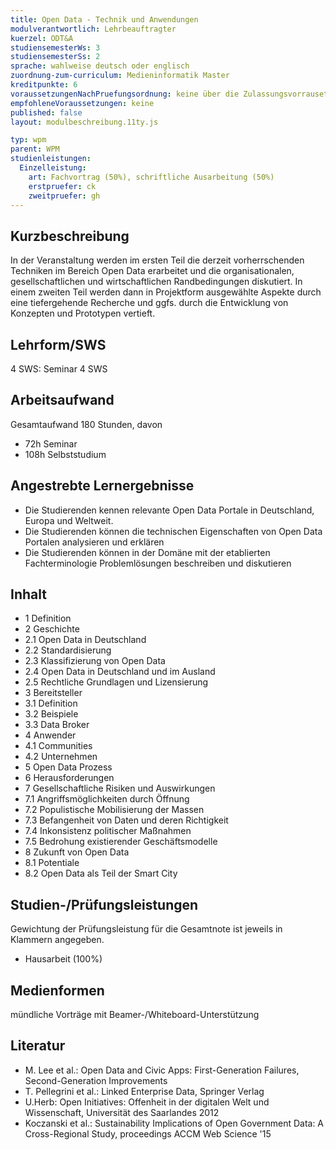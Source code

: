 ```yaml
---
title: Open Data - Technik und Anwendungen
modulverantwortlich: Lehrbeauftragter
kuerzel: ODT&A
studiensemesterWs: 3
studiensemesterSs: 2
sprache: wahlweise deutsch oder englisch
zuordnung-zum-curriculum: Medieninformatik Master
kreditpunkte: 6
voraussetzungenNachPruefungsordnung: keine über die Zulassungsvorrausetzungen zum Studium hinausgehenden
empfohleneVoraussetzungen: keine
published: false
layout: modulbeschreibung.11ty.js

typ: wpm
parent: WPM
studienleistungen:
  Einzelleistung:
    art: Fachvortrag (50%), schriftliche Ausarbeitung (50%)
    erstpruefer: ck
    zweitpruefer: gh
---
```


## Kurzbeschreibung
In der Veranstaltung werden im ersten Teil die derzeit vorherrschenden Techniken im Bereich Open Data erarbeitet und die organisationalen, gesellschaftlichen und wirtschaftlichen Randbedingungen diskutiert. In einem zweiten Teil werden dann in Projektform ausgewählte Aspekte durch eine tiefergehende Recherche und ggfs. durch die Entwicklung von Konzepten und Prototypen vertieft.

## Lehrform/SWS 
4 SWS: Seminar 4 SWS

## Arbeitsaufwand 
Gesamtaufwand 180 Stunden, davon
- 72h Seminar
- 108h Selbststudium

## Angestrebte Lernergebnisse
- Die Studierenden kennen relevante Open Data Portale in Deutschland, Europa und Weltweit.
- Die Studierenden können die technischen Eigenschaften von Open Data Portalen analysieren und erklären
- Die Studierenden können in der Domäne mit der etablierten Fachterminologie Problemlösungen beschreiben und diskutieren

## Inhalt
- 1 Definition
- 2 Geschichte
- 2.1 Open Data in Deutschland
- 2.2 Standardisierung
- 2.3 Klassifizierung von Open Data
- 2.4 Open Data in Deutschland und im Ausland
- 2.5 Rechtliche Grundlagen und Lizensierung
- 3 Bereitsteller
- 3.1 Definition
- 3.2 Beispiele
- 3.3 Data Broker
- 4 Anwender
- 4.1 Communities
- 4.2 Unternehmen
- 5 Open Data Prozess
- 6 Herausforderungen
- 7 Gesellschaftliche Risiken und Auswirkungen
- 7.1 Angriffsmöglichkeiten durch Öffnung
- 7.2 Populistische Mobilisierung der Massen
- 7.3 Befangenheit von Daten und deren Richtigkeit
- 7.4 Inkonsistenz politischer Maßnahmen
- 7.5 Bedrohung existierender Geschäftsmodelle
- 8 Zukunft von Open Data
- 8.1 Potentiale
- 8.2 Open Data als Teil der Smart City


## Studien-/Prüfungsleistungen
Gewichtung der Prüfungsleistung für die Gesamtnote ist jeweils in Klammern angegeben.
- Hausarbeit (100%)

## Medienformen
mündliche Vorträge mit Beamer-/Whiteboard-Unterstützung

## Literatur
- M. Lee et al.: Open Data and Civic Apps: First-Generation Failures, Second-Generation
Improvements
- T. Pellegrini et al.: Linked Enterprise Data, Springer Verlag
- U.Herb: Open Initiatives: Offenheit in der digitalen Welt und Wissenschaft, Universität des
Saarlandes 2012
- Koczanski et al.: Sustainability Implications of Open Government Data: A Cross-Regional
Study, proceedings ACCM Web Science '15
